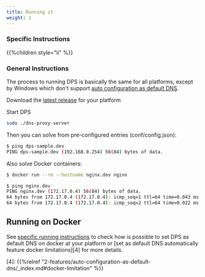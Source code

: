 ```yaml
---
title: Running it
weight: 1
---
```


### Specific Instructions

{{%children style="li"  %}}

### General Instructions

The process to running DPS is basically the same for all platforms, except by Windows which don't support 
[auto configuration as default DNS][1].

Download the [latest release][2] for your platform

Start DPS
```bash
sudo ./dns-proxy-server
```

Then you can solve from pre-configured entries (conf/config.json):
```bash
$ ping dps-sample.dev
PING dps-sample.dev (192.168.0.254) 56(84) bytes of data.
```

Also solve Docker containers:
```bash
$ docker run --rm --hostname nginx.dev nginx

$ ping nginx.dev
PING nginx.dev (172.17.0.4) 56(84) bytes of data.
64 bytes from 172.17.0.4 (172.17.0.4): icmp_seq=1 ttl=64 time=0.043 ms
64 bytes from 172.17.0.4 (172.17.0.4): icmp_seq=2 ttl=64 time=0.022 ms
```

## Running on Docker
See [specific running instructions][3] to check how is possible to set DPS as default DNS on docker at your platform
or [set as default DNS automatically feature docker limitations][4] for more details. 

[1]: https://github.com/mageddo/dns-proxy-server/issues/326
[2]: https://github.com/mageddo/dns-proxy-server/releases
[3]: #specific-instructions
[4]: {{%relref "2-features/auto-configuration-as-default-dns/_index.md#docker-limitation" %}}
